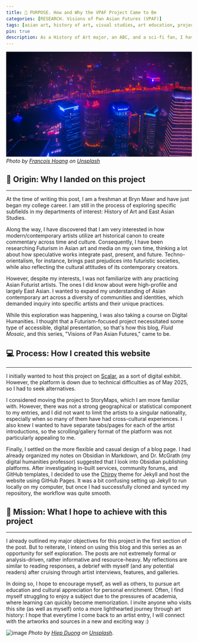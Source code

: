 ```yaml
---
title: 🎯 PURPOSE. How and Why the VPAF Project Came to Be 
categories: [RESEARCH. Visions of Pan Asian Futures (VPAF)]
tags: [asian art, history of art, visual studies, art education, project mission]
pin: true
description: As a History of Art major, an ABC, and a sci-fi fan, I have long been interested in exploring Asian Futurism. Thus commenced the "Visions of Pan Asian Futures" series.
---
```

![image](/images/purposetop.jpg)
*Photo by [Francois Hoang](https://unsplash.com/@aoirostudio?utm_content=creditCopyText&utm_medium=referral&utm_source=unsplash") on [Unsplash](https://unsplash.com/photos/high-angle-photography-of-city-during-nighttime-MFYlCoSm-0o?utm_content=creditCopyText&utm_medium=referral&utm_source=unsplash)*
      

## 🌳 **Origin:** Why I landed on this project
---
At the time of writing this post, I am a freshman at Bryn Mawr and have just began my college career. I am still in the process of exploring specific subfields in my departments of interest: History of Art and East Asian Studies. 

Along the way, I have discovered that I am very interested in how modern/contemporary artists utilize art historical canon to create commentary across time and culture. Consequently, I have been researching Futurism in Asian art and media on my own time, thinking a lot about how speculative works integrate past, present, and future. Techno-orientalism, for instance, brings past prejudices into futuristic societies, while also reflecting the cultural attitudes of its contemporary creators. 

However, despite my interests, I was not familiarize with any practicing Asian Futurist artists. The ones I did know about were high-profile and largely East Asian. I wanted to expand my understanding of Asian contemporary art across a diversity of communities and identities, which demanded inquiry into specific artists and their unique practices. 

While this exploration was happening, I was also taking a course on Digital Humanities. I thought that a Futurism-focused project necessitated some type of accessible, digital presentation, so that's how this blog, *Fluid Mosaic*, and this series, "Visions of Pan Asian Futures," came to be.

## 💻 **Process:** How I created this website
---
I initially wanted to host this project on [Scalar](https://scalar.me/), as a sort of digital exhibit. However, the platform is down due to technical difficulties as of May 2025, so I had to seek alternatives.

I considered moving the project to StoryMaps, which I am more familiar with. However, there was not a strong geographical or statistical component to my entries, and I did not want to limit the artists to a singular nationality, especially when so many of them have had cross-cultural experiences. I also knew I wanted to have separate tabs/pages for each of the artist introductions, so the scrolling/gallery format of the platform was not particularly appealing to me.

Finally, I settled on the more flexible and casual design of a blog page. I had already organized my notes on Obsidian in Markdown, and Dr. McGrath (my digital humanities professor) suggested that I look into Obsidian publishing platforms. After investigating in-built services, community forums, and GitHub templates, I decided to use the [Chirpy](https://github.com/cotes2020/jekyll-theme-chirpy) theme for Jekyll and host the website using GitHub Pages. It was a bit confusing setting up Jekyll to run locally on my computer, but once I had successfully cloned and synced my repository, the workflow was quite smooth. 

## 🥅 **Mission:** What I hope to achieve with this project 
---
I already outlined my major objectives for this project in the first section of the post. But to reiterate, I intend on using this blog and this series as an opportunity for self exploration. The posts are not extremely formal or analysis-driven, rather informative and resource-heavy. My reflections are similar to reading responses, a debrief with myself (and any potential readers) after cruising through artist interviews, features, and galleries. 

In doing so, I hope to encourage myself, as well as others, to pursue art education and cultural appreciation for personal enrichment. Often, I find myself struggling to enjoy a subject due to the pressures of academia, where learning can quickly become memorization. I invite anyone who visits this site (as well as myself) onto a more lighthearted journey through art history: I hope that everytime I come back to an artist entry, I will connect with the artworks and sources in a new and exciting way :)

![image](/images/neoncity.jpg)
*Photo by [Hiep Duong](https://unsplash.com/@hiepdaiduong93?utm_content=creditCopyText&utm_medium=referral&utm_source=unsplash) on [Unsplash](https://unsplash.com/photos/people-walking-on-street-during-night-time-Z0aBm6359Oo?utm_content=creditCopyText&utm_medium=referral&utm_source=unsplash).*